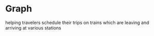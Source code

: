 # Graph
helping travelers schedule their trips   on trains which are leaving and arriving at various stations
